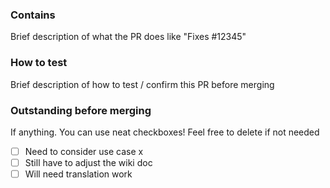 <!-- Thanks for submitting a pull request for TerasologyLauncher! :-)
Please fill in some details about the PR, below.
If the PR contains source code please make sure to run Checkstyle on it first.
If you add unit tests we'll love you forever! 

You might also want to read "How to Work on a PR Efficiently":
https://github.com/MovingBlocks/Terasology/wiki/How-to-Work-on-a-PR-Efficiently
-->

### Contains

Brief description of what the PR does like "Fixes #12345"

### How to test

Brief description of how to test / confirm this PR before merging

### Outstanding before merging

If anything. You can use neat checkboxes! Feel free to delete if not needed

- [ ] Need to consider use case x
- [ ] Still have to adjust the wiki doc
- [ ] Will need translation work
